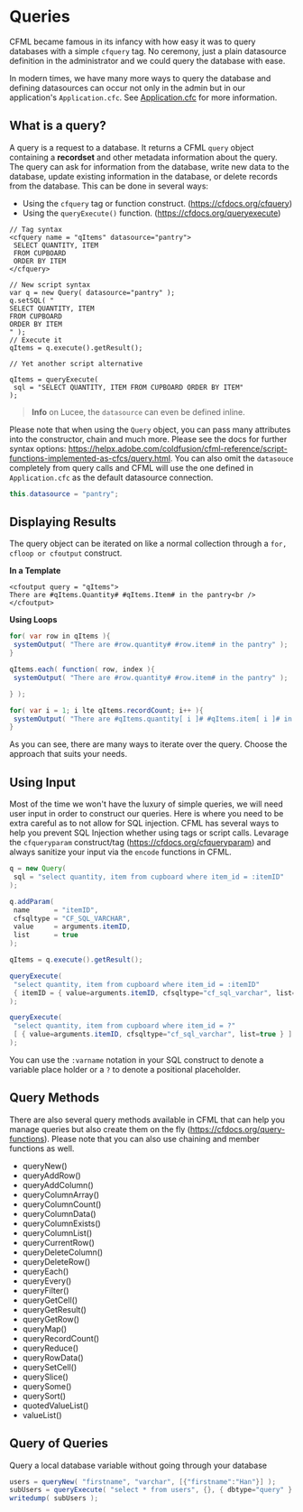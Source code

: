 # Queries

CFML became famous in its infancy with how easy it was to query databases with a simple `cfquery` tag. No ceremony, just a plain datasource definition in the administrator and we could query the database with ease.

In modern times, we have many more ways to query the database and defining datasources can occur not only in the admin but in our application's `Application.cfc`. See [Application.cfc](/applicationcfc.md) for more information.

## What is a query?

A query is a request to a database. It returns a CFML `query` object containing a **recordset** and other metadata information about the query. The query can ask for information from the database, write new data to the database, update existing information in the database, or delete records from the database. This can be done in several ways:

* Using the `cfquery` tag or function construct. (https://cfdocs.org/cfquery)
* Using the `queryExecute()` function. (https://cfdocs.org/queryexecute)

```
// Tag syntax
<cfquery name = "qItems" datasource="pantry"> 
 SELECT QUANTITY, ITEM 
 FROM CUPBOARD 
 ORDER BY ITEM 
</cfquery> 

// New script syntax
var q = new Query( datasource="pantry" );
q.setSQL( "
SELECT QUANTITY, ITEM 
FROM CUPBOARD
ORDER BY ITEM
" );
// Execute it
qItems = q.execute().getResult();  

// Yet another script alternative

qItems = queryExecute( 
 sql = "SELECT QUANTITY, ITEM FROM CUPBOARD ORDER BY ITEM"
);

```

> **Info** on Lucee, the `datasource` can even be defined inline.

Please note that when using the `Query` object, you can pass many attributes into the constructor, chain and much more.  Please see the docs for further syntax options: https://helpx.adobe.com/coldfusion/cfml-reference/script-functions-implemented-as-cfcs/query.html.  You can also omit the `datasouce` completely from query calls and CFML will use the one defined in `Application.cfc` as the default datasource connection.

```java
this.datasource = "pantry";
```

## Displaying Results

The query object can be iterated on like a normal collection through a `for, cfloop or cfoutput` construct.

**In a Template**

```
<cfoutput query = "qItems">
There are #qItems.Quantity# #qItems.Item# in the pantry<br />
</cfoutput>
```

**Using Loops**

```java
for( var row in qItems ){
 systemOutput( "There are #row.quantity# #row.item# in the pantry" );
}

qItems.each( function( row, index ){
 systemOutput( "There are #row.quantity# #row.item# in the pantry" );

} );

for( var i = 1; i lte qItems.recordCount; i++ ){
 systemOutput( "There are #qItems.quantity[ i ]# #qItems.item[ i ]# in the pantry" );
}
```

As you can see, there are many ways to iterate over the query. Choose the approach that suits your needs.

## Using Input

Most of the time we won't have the luxury of simple queries, we will need user input in order to construct our queries.  Here is where you need to be extra careful as to not allow for SQL injection.  CFML has several ways to help you prevent SQL Injection whether using tags or script calls.  Levarage the `cfqueryparam` construct/tag (https://cfdocs.org/cfqueryparam) and always sanitize your input via the `encode` functions in CFML.

```java
q = new Query(
 sql = "select quantity, item from cupboard where item_id = :itemID"
);

q.addParam( 
 name      = "itemID",
 cfsqltype = "CF_SQL_VARCHAR",
 value     = arguments.itemID,
 list      = true
);

qItems = q.execute().getResult(); 

queryExecute(
 "select quantity, item from cupboard where item_id = :itemID"
 { itemID = { value=arguments.itemID, cfsqltype="cf_sql_varchar", list=true } }
);

queryExecute(
 "select quantity, item from cupboard where item_id = ?"
 [ { value=arguments.itemID, cfsqltype="cf_sql_varchar", list=true } ]
);

```

You can use the `:varname` notation in your SQL construct to denote a variable place holder or a `?` to denote a positional placeholder.

## Query Methods

There are also several query methods available in CFML that can help you manage queries but also create them on the fly (https://cfdocs.org/query-functions). Please note that you can also use chaining and member functions as well.

* queryNew()
* queryAddRow()
* queryAddColumn()
* queryColumnArray()
* queryColumnCount()
* queryColumnData()
* queryColumnExists()
* queryColumnList()
* queryCurrentRow()
* queryDeleteColumn()
* queryDeleteRow()
* queryEach()
* queryEvery()
* queryFilter()
* queryGetCell()
* queryGetResult()
* queryGetRow()
* queryMap()
* queryRecordCount()
* queryReduce()
* queryRowData()
* querySetCell()
* querySlice()
* querySome()
* querySort()
* quotedValueList()
* valueList()




## Query of Queries

Query a local database variable without going through your database

```java
users = queryNew( "firstname", "varchar", [{"firstname":"Han"}] );
subUsers = queryExecute( "select * from users", {}, { dbtype="query" } );
writedump( subUsers ); 
```